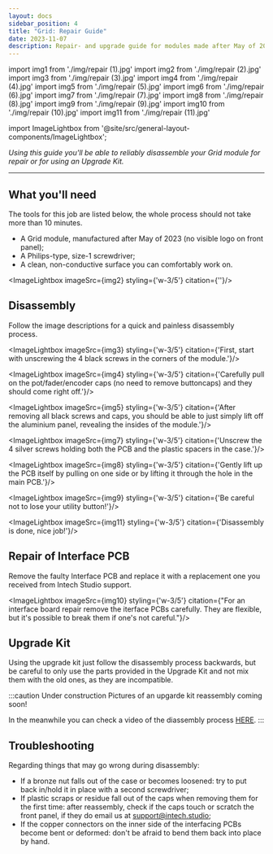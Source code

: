 ```yaml
---
layout: docs
sidebar_position: 4
title: "Grid: Repair Guide"
date: 2023-11-07
description: Repair- and upgrade guide for modules made after May of 2023.
---
```


import img1 from './img/repair (1).jpg'
import img2 from './img/repair (2).jpg'
import img3 from './img/repair (3).jpg'
import img4 from './img/repair (4).jpg'
import img5 from './img/repair (5).jpg'
import img6 from './img/repair (6).jpg'
import img7 from './img/repair (7).jpg'
import img8 from './img/repair (8).jpg'
import img9 from './img/repair (9).jpg'
import img10 from './img/repair (10).jpg'
import img11 from './img/repair (11).jpg'


import ImageLightbox from '@site/src/general-layout-components/ImageLightbox';


*Using this guide you'll be able to reliably disassemble your Grid module for repair or for using an Upgrade Kit.*

---


## What you'll need

The tools for this job are listed below, the whole process should not take more than 10 minutes.


- A Grid module, manufactured after May of 2023 (no visible logo on front panel);
- A Philips-type, size-1 screwdriver; 
- A clean, non-conductive surface you can comfortably work on.



<ImageLightbox imageSrc={img2} styling={'w-3/5'} citation={''}/>


## Disassembly

Follow the image descriptions for a quick and painless disassembly process.

<ImageLightbox imageSrc={img3} styling={'w-3/5'} citation={'First, start with unscrewing the 4 black screws in the corners of the module.'}/>



<ImageLightbox imageSrc={img4} styling={'w-3/5'} citation={'Carefully pull on the pot/fader/encoder caps (no need to remove buttoncaps) and they should come right off.'}/>


<ImageLightbox imageSrc={img5} styling={'w-3/5'} citation={'After removing all black screws and caps, you should be able to just simply lift off the aluminium panel, revealing the insides of the module.'}/>



<ImageLightbox imageSrc={img7} styling={'w-3/5'} citation={'Unscrew the 4 silver screws holding both the PCB and the plastic spacers in the case.'}/>



<ImageLightbox imageSrc={img8} styling={'w-3/5'} citation={'Gently lift up the PCB itself by pulling on one side or by lifting it through the hole in the main PCB.'}/>



<ImageLightbox imageSrc={img9} styling={'w-3/5'} citation={'Be careful not to lose your utility button!'}/>




<ImageLightbox imageSrc={img11} styling={'w-3/5'} citation={'Disassembly is done, nice job!'}/>



## Repair of Interface PCB

Remove the faulty Interface PCB and replace it with a replacement one you received from Intech Studio support.

<ImageLightbox imageSrc={img10} styling={'w-3/5'} citation={"For an interface board repair remove the iterface PCBs carefully. They are flexible, but it's possible to break them if one's not careful."}/>





## Upgrade Kit

Using the upgrade kit just follow the disassembly process backwards, but be careful to only use the parts provided in the Upgrade Kit and not mix them with the old ones, as they are incompatible.


:::caution Under construction
Pictures of an upgarde kit reassembly coming soon!

In the meanwhile you can check a video of the diassembly process [HERE](https://www.instagram.com/p/Cz9FRCRq3F3/?hl=en).
:::

## Troubleshooting

Regarding things that may go wrong during disassembly:
- If a bronze nut falls out of the case or becomes loosened: try to put back in/hold it in place with a second screwdriver;
- If plastic scraps or residue fall out of the caps when removing them for the first time: after reassembly, check if the caps touch or scratch the front panel, if they do email us at support@intech.studio;
- If the copper connectors on the inner side of the interfacing PCBs become bent or deformed: don't be afraid to bend them back into place by hand.